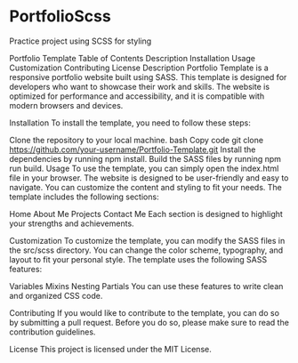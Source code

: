 # PortfolioScss
 Practice project using SCSS for styling


Portfolio Template
Table of Contents
Description
Installation
Usage
Customization
Contributing
License
Description
Portfolio Template is a responsive portfolio website built using SASS. This template is designed for developers who want to showcase their work and skills. The website is optimized for performance and accessibility, and it is compatible with modern browsers and devices.

Installation
To install the template, you need to follow these steps:

Clone the repository to your local machine.
bash
Copy code
git clone https://github.com/your-username/Portfolio-Template.git
Install the dependencies by running npm install.
Build the SASS files by running npm run build.
Usage
To use the template, you can simply open the index.html file in your browser. The website is designed to be user-friendly and easy to navigate. You can customize the content and styling to fit your needs. The template includes the following sections:

Home
About Me
Projects
Contact Me
Each section is designed to highlight your strengths and achievements.

Customization
To customize the template, you can modify the SASS files in the src/scss directory. You can change the color scheme, typography, and layout to fit your personal style. The template uses the following SASS features:

Variables
Mixins
Nesting
Partials
You can use these features to write clean and organized CSS code.

Contributing
If you would like to contribute to the template, you can do so by submitting a pull request. Before you do so, please make sure to read the contribution guidelines.

License
This project is licensed under the MIT License.